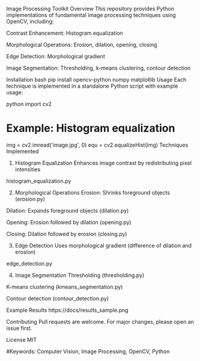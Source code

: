Image Processing Toolkit
Overview
This repository provides Python implementations of fundamental image processing techniques using OpenCV, including:

Contrast Enhancement: Histogram equalization

Morphological Operations: Erosion, dilation, opening, closing

Edge Detection: Morphological gradient

Image Segmentation: Thresholding, k-means clustering, contour detection

Installation
bash
pip install opencv-python numpy matplotlib
Usage
Each technique is implemented in a standalone Python script with example usage:

python
import cv2

# Example: Histogram equalization
img = cv2.imread('image.jpg', 0)
equ = cv2.equalizeHist(img)
Techniques Implemented
1. Histogram Equalization
Enhances image contrast by redistributing pixel intensities

histogram_equalization.py

2. Morphological Operations
Erosion: Shrinks foreground objects (erosion.py)

Dilation: Expands foreground objects (dilation.py)

Opening: Erosion followed by dilation (opening.py)

Closing: Dilation followed by erosion (closing.py)

3. Edge Detection
Uses morphological gradient (difference of dilation and erosion)

edge_detection.py

4. Image Segmentation
Thresholding (thresholding.py)

K-means clustering (kmeans_segmentation.py)

Contour detection (contour_detection.py)

Example Results
https://docs/results_sample.png

Contributing
Pull requests are welcome. For major changes, please open an issue first.

License
MIT

#Keywords: Computer Vision, Image Processing, OpenCV, Python
